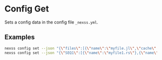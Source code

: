 # Config Get

Sets a config data in the config file `_nexss.yml`.

## Examples

```sh
nexss config set --json "{\"files\":[{\"name\":\"myfile.jl\",\"cache\":\"20s\"}],\"debug\":false}"
nexss config set --json "{\"SEQ1\":[{\"name\":\"myfile1.rs\"},{\"name\":\"myfile2.java\"}]}"
```
